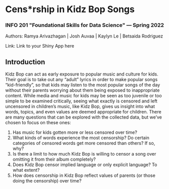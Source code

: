 # Cens*rship in Kidz Bop Songs
### INFO 201 "Foundational Skills for Data Science" — Spring 2022

Authors: Ramya Arivazhagan | Josh Auvaa | Kaylyn Le | Betsaida Rodriguez

Link: Link to your Shiny App here



## Introduction

Kidz Bop can act as early exposure to popular music and culture for kids. Their goal is to take out any “adult” lyrics in order to make popular songs “kid-friendly”, so that kids may listen to the most popular songs of the day without their parents worrying about them being exposed to inappropriate content. While media and music for kids may be seen as too juvenile or too simple to be examined critically, seeing what exactly is censored and left uncensored in children’s music, like Kidz Bop, gives us insight into what words, topics, and even values are deemed appropriate for children. There are many questions that can be explored with the collected data, but we’ve chosen to focus on these ones:

1. Has music for kids gotten more or less censored over time?
2. What kinds of words experience the most censorship? Do certain categories of censored words get more censored than others? If so, why?
3. Is there a limit to how much Kidz Bop is willing to censor a song over omitting it from their album completely?
4. Does Kidz Bop censor implied language or only explicit language? To what extent?
5. How does censorship in Kidz Bop reflect values of parents (or those doing the censorship) over time?
